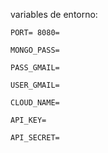 variables de entorno:

    PORT= 8080=

    MONGO_PASS=

    PASS_GMAIL=

    USER_GMAIL=

    CLOUD_NAME=

    API_KEY=

    API_SECRET=
